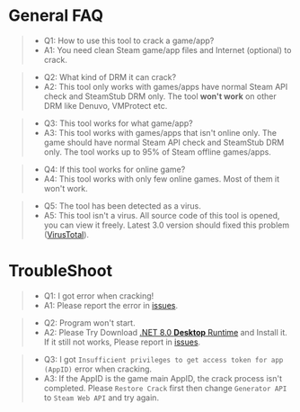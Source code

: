 # General FAQ 
 
> * Q1: How to use this tool to crack a game/app?
> * A1: You need clean Steam game/app files and Internet (optional) to crack. 

> * Q2: What kind of DRM it can crack?
> * A2: This tool only works with games/apps have normal Steam API check and SteamStub DRM only. The tool **won't work** on other DRM like Denuvo, VMProtect etc.

> * Q3: This tool works for what game/app?
> * A3: This tool works with games/apps that isn't online only. The game should have normal Steam API check and SteamStub DRM only. The tool works up to 95% of Steam offline games/apps.

> * Q4: If this tool works for online game?
> * A4: This tool works with only few online games. Most of them it won't work.

> * Q5: The tool has been detected as a virus.
> * A5: This tool isn't a virus. All source code of this tool is opened, you can view it freely. Latest 3.0 version should fixed this problem ([VirusTotal](https://www.virustotal.com/gui/file/366c1861aa7631194e026a0a6f2a0d1d002a440debb5e0cf4ba7f98b3dd5bbb0)).

# TroubleShoot

> * Q1: I got error when cracking!
> * A1: Please report the error in [issues](https://github.com/oureveryday/Steam-auto-crack/issues).

> * Q2: Program won't start.
> * A2: Please Try Download [.NET 8.0 **Desktop** Runtime](https://dotnet.microsoft.com/download/dotnet/8.0/runtime) and Install it. If it still not works, Please report in [issues](https://github.com/oureveryday/Steam-auto-crack/issues).

> * Q3: I got `Insufficient privileges to get access token for app (AppID)` error when cracking.
> * A3: If the AppID is the game main AppID, the crack process isn't completed. Please `Restore Crack` first then change `Generator API` to `Steam Web API` and try again.